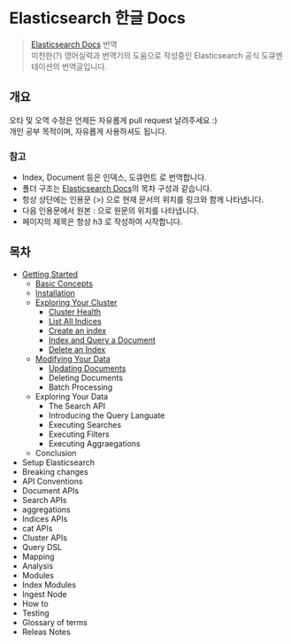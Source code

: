 # Elasticsearch 한글 Docs

> [Elasticsearch Docs](https://www.elastic.co/guide/en/elasticsearch/reference/current/index.html) 번역  
> 미천한(?) 영어실력과 번역기의 도움으로 작성중인 Elasticsearch 공식 도큐멘테이션의 번역글입니다.

## 개요
오타 및 오역 수정은 언제든 자유롭게 pull request 날려주세요 :)  
개인 공부 목적이며, 자유롭게 사용하셔도 됩니다.  

### 참고
- Index, Document 등은 인덱스, 도큐먼트 로 번역합니다.  
- 폴더 구조는 [Elasticsearch Docs](https://www.elastic.co/guide/en/elasticsearch/reference/current/index.html)의 목차 구성과 같습니다.
- 항상 상단에는 인용문 (>) 으로 현재 문서의 위치를 링크와 함께 나타냅니다.
- 다음 인용문에서 원본 : 으로 원문의 위치를 나타냅니다.
- 페이지의 제목은 항상 h3 로 작성하여 시작합니다.


## 목차
- [Getting Started](https://github.com/sungjunyoung/elasticsearch_doc_ko/tree/master/1.%20Getting%20Started)
    - [Basic Concepts](https://github.com/sungjunyoung/elasticsearch_doc_ko/tree/master/1.%20Getting%20Started/1.%20Basic%20Concepts)
    - [Installation](https://github.com/sungjunyoung/elasticsearch_doc_ko/tree/master/1.%20Getting%20Started/2.%20Installation)
    - [Exploring Your Cluster](https://github.com/sungjunyoung/elasticsearch_doc_ko/tree/master/1.%20Getting%20Started/3.%20Exploring%20Your%20Cluster)
        - [Cluster Health](https://github.com/sungjunyoung/elasticsearch_doc_ko/tree/master/1.%20Getting%20Started/3.%20Exploring%20Your%20Cluster/1.%20Cluster%20Health)
        - [List All Indices](https://github.com/sungjunyoung/elasticsearch_doc_ko/tree/master/1.%20Getting%20Started/3.%20Exploring%20Your%20Cluster/2.%20List%20All%20Indices)
        - [Create an index](https://github.com/sungjunyoung/elasticsearch_doc_ko/tree/master/1.%20Getting%20Started/3.%20Exploring%20Your%20Cluster/3.%20Create%20an%20Index)
        - [Index and Query a Document](https://github.com/sungjunyoung/elasticsearch_doc_ko/tree/master/1.%20Getting%20Started/3.%20Exploring%20Your%20Cluster/4.%20Index%20and%20Query%20a%20Document)
        - [Delete an Index](https://github.com/sungjunyoung/elasticsearch_doc_ko/tree/master/1.%20Getting%20Started/3.%20Exploring%20Your%20Cluster/5.%20Delete%20an%20Index)
    - [Modifying Your Data](https://github.com/sungjunyoung/elasticsearch_doc_ko/tree/master/1.%20Getting%20Started/4.%20Modifying%20Your%20Data)
        - [Updating Documents](https://github.com/sungjunyoung/elasticsearch_doc_ko/tree/master/1.%20Getting%20Started/5.%20Updating%20Documents)
        - Deleting Documents
        - Batch Processing
    - Exploring Your Data
        - The Search API
        - Introducing the Query Languate
        - Executing Searches
        - Executing Filters
        - Executing Aggraegations
    - Conclusion
- Setup Elasticsearch
- Breaking changes
- API Conventions
- Document APIs
- Search APIs
- aggregations
- Indices APIs
- cat APIs
- Cluster APIs
- Query DSL
- Mapping
- Analysis
- Modules
- Index Modules
- Ingest Node
- How to
- Testing
- Glossary of terms
- Releas Notes
